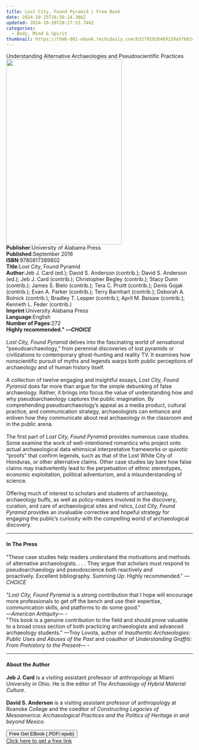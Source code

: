 ```yaml
---
title: Lost City, Found Pyramid | Free Book
date: 2024-10-25T16:56:14.386Z
updated: 2024-10-26T20:27:53.746Z
categories:
  - Body, Mind & Spirit
thumbnail: https://thmb-001-ebook.techidaily.com/b32792926469120a5fb0247df446774d037738d716cbff81d114517952f95ebc.jpg
---
```

<main id="book-container">
  <div class="flex flex-col">
    <div class="book-brief flex-1 py-6 px-4 sm:p-6 md:py-10 md:px-8">
      <!-- brief-->
      <div class="book-brief-main">
        Understanding Alternative Archaeologies and Pseudoscientific Practices
      </div>
    </div>
    <div
      class="book-meta-info flex-1 grid gap-4 col-start-1 col-end-3 row-start-1 sm:mb-6 sm:grid-cols-4 lg:gap-6 lg:col-start-2 lg:row-end-6 lg:row-span-6 lg:mb-0"
    >
      <div
        class="book-meta-info-left place-content-center mt-4 p-4 text-sm leading-6 col-start-2 col-span-2 dark:text-slate-400"
      >
        <img
          class="w-full h-500 object-cover rounded-lg sm:h-255 sm:col-span-2 lg:col-span-full"
          src="https://img-001-ebook.techidaily.com/133f8ca8238958e4346d8db09272553bfbffabd43af9ad638418346ffa1a0901.jpg"
          alt=""
          width="312"
          height="500"
        />
      </div>
      <div
        class="book-meta-info-right mt-2 col-start-1 row-start-2 col-span-3 self-center"
      >
        <!-- meta data  -->
        <div class="flex flex-col px-4 md:px-8">
          <div class="flex-1">
            <strong>Publisher</strong>:<span class="px-2"
              >University of Alabama Press</span
            >
          </div>
          <div class="flex-1">
            <strong>Published</strong>:<span class="px-2">September 2016</span>
          </div>
          <div class="flex-1">
            <strong>ISBN</strong>:<span class="px-2">9780817389802</span>
          </div>
          <div class="flex-1">
            <strong>Title</strong>:<span class="px-2"
              >Lost City, Found Pyramid</span
            >
          </div>
          <div class="flex-1">
            <strong>Author</strong>:<span class="px-2"
              >Jeb J. Card (ed.); David S. Anderson (contrib.); David S.
              Anderson (ed.); Jeb J. Card (contrib.); Christopher Begley
              (contrib.); Stacy Dunn (contrib.); James S. Bielo (contrib.); Tera
              C. Pruitt (contrib.); Denis Gojak (contrib.); Evan A. Parker
              (contrib.); Terry Barnhart (contrib.); Deborah A. Bolnick
              (contrib.); Bradley T. Lepper (contrib.); April M. Beisaw
              (contrib.); Kenneth L. Feder (contrib.)</span
            >
          </div>
          <div class="flex-1">
            <strong>Imprint</strong>:<span class="px-2"
              >University Alabama Press</span
            >
          </div>
          <div class="flex-1">
            <strong>Language</strong>:<span class="px-2">English</span>
          </div>
          <div class="flex-1">
            <strong>Number of Pages</strong>:<span class="px-2">272</span>
          </div>
        </div>
      </div>
    </div>
    <div class="book-description flex-1 py-6 px-4 sm:p-6 md:py-10 md:px-8">
      <div class="book-description-main">
        <div accordion-content="" id="description">
          <b>Highly recommended." —</b
          ><i><b>CHOICE</b><br /><br />Lost City, Found Pyramid&nbsp;</i>delves
          into the fascinating world of sensational “pseudoarchaeology,” from
          perennial discoveries of lost pyramids or civilizations to
          contemporary ghost-hunting and reality TV. It examines how
          nonscientific pursuit of myths and legends warps both public
          perceptions of archaeology and of human history itself.<br />&nbsp;<br />A
          collection of twelve engaging and insightful essays,&nbsp;<i
            >Lost City, Found Pyramid</i
          >&nbsp;does far more than argue for the simple debunking of false
          archaeology. Rather, it&nbsp;brings into focus the value of
          understanding how and why pseudoarchaeology captures the public
          imagination. By comprehending pseudoarchaeology’s appeal as a media
          product, cultural practice, and communication strategy, archaeologists
          can enhance and enliven how they communicate about real archaeology in
          the classroom and in the public arena.<br />&nbsp;<br />The first part
          of&nbsp;<i>Lost City, Found Pyramid</i><i>&nbsp;</i>provides numerous
          case studies. Some examine the work of well-intentioned romantics who
          project onto actual archaeological data whimsical interpretative
          frameworks or quixotic “proofs” that confirm legends, such as that of
          the Lost White City of Honduras, or other alternative claims. Other
          case studies lay bare how false claims may inadvertently lead to the
          perpetuation of ethnic stereotypes, economic exploitation, political
          adventurism, and a misunderstanding of science.<br />&nbsp;<br />Offering
          much of interest to scholars and students of archaeology, archaeology
          buffs, as well as policy-makers involved in the discovery, curation,
          and care of archaeological sites and relics,&nbsp;<i
            >Lost City, Found Pyramid</i
          >&nbsp;provides an invaluable corrective and hopeful strategy for
          engaging the public’s curiosity with the compelling world of
          archaeological discovery.
        </div>
        <div class="accordion-fader"></div>
      </div>
    </div>
    <div class="book-excerpts flex-1 py-6 px-4 sm:p-6 md:py-10 md:px-8">
      <!-- excerpts-->
      <div class="book-excerpts-main">
        <hr />
        <h4 class="placeholder placeholder-heading">
          <span>In The Press</span>
        </h4>
        <p>
          "These case studies help readers understand the motivations and
          methods of alternative archaeologists. . . .&nbsp;They argue that
          scholars must respond to pseudoarchaeology and pseudoscience both
          reactively and proactively.&nbsp;Excellent bibliography. Summing Up:
          Highly recommended." —<i>CHOICE</i><br /><br />"<i
            >Lost City, Found Pyramid</i
          >
          is a strong contribution that I hope will encourage more professionals
          to get off the bench and use their expertise, communication skills,
          and platforms to do some good."<br />—<i>American Antiquity</i>— -<br />"This
          book is a genuine contribution to the field and should prove valuable
          to a broad cross section of both practicing archaeologists and
          advanced archaeology students." —Troy Lovota, author of
          <i
            >Inauthentic Archaeologies: Public Uses and Abuses of the
            Past&nbsp;</i
          >and coauthor of
          <i>Understanding Graffiti: From Prehistory to the</i> <i>Present</i>—
          -<br />
        </p>
      </div>
    </div>
    <div class="book-about-author flex-1 py-6 px-4 sm:p-6 md:py-10 md:px-8">
      <!-- about author-->
      <div class="book-main-author-main">
        <hr />
        <h4 class="placeholder placeholder-heading">
          <span>About the Author</span>
        </h4>
        <p>
          <b>Jeb J. Card</b> is a visiting assistant professor of anthropology
          at Miami University in Ohio. He is the editor of
          <i>The Archaeology of Hybrid Material Culture</i>.<br /><br /><b
            >David S. Anderson</b
          >
          is a visiting assistant professor of anthropology at Roanoke College
          and the coeditor of
          <i
            >Constructing Legacies of Mesoamerica: Archaeological Practices and
            the Politics of Heritage in and beyond Mexico.</i
          >
        </p>
      </div>
    </div>
    <div class="book-free-get flex-1 py-6 px-4 sm:p-6 md:py-10 md:px-8">
      <button
        id="btn-free-get"
        class="bg-blue-500 hover:bg-blue-700 text-white font-bold py-2 px-4 rounded"
      >
        Free Get EBook (.PDF/.epub)
      </button>
      <div id="countdown-display" class="px-2 text-lg mt-2"></div>
      <a
        id="free-link"
        class="hidden bg-blue-500 hover:bg-blue-700 text-white font-bold py-2 px-4 rounded"
        href="https://www.ebooks.com/en-us/book/2616443/lost-city-found-pyramid/jeb-j-card/"
        target="_blank"
        >Click here to get a free link</a
      >
    </div>
    <script>
      let countdownTime = 0;
      let countdownInterval = null;
      document
        .getElementById('btn-free-get')
        .addEventListener('click', startCountdown);
      function startCountdown() {
        countdownTime = new Date().getTime() + 60000 * 3;
        countdownInterval = setInterval(updateCountdown, 1000);
        document.getElementById('btn-free-get').disabled = true;
        document
          .getElementById('btn-free-get')
          .classList.add('bg-gray-500', 'cursor-not-allowed');
      }
      function updateCountdown() {
        let currentTime = new Date().getTime();
        let timeLeft = countdownTime - currentTime;
        let secondsLeft = Math.floor(timeLeft / 1000);
        document.getElementById('countdown-display').innerHTML =
          `Remaining time: ${secondsLeft} seconds.`;
        if (secondsLeft <= 0) {
          clearInterval(countdownInterval);
          document.getElementById('btn-free-get').classList.add('hidden');
          document.getElementById('free-link').classList.remove('hidden');
          document.getElementById('countdown-display').innerHTML = '';
        }
      }
    </script>
  </div>
</main>

<ins class="adsbygoogle"
      style="display:block"
      data-ad-client="ca-pub-7571918770474297"
      data-ad-slot="8358498916"
      data-ad-format="auto"
      data-full-width-responsive="true"></ins>
    